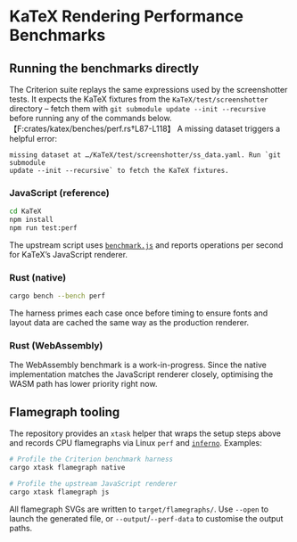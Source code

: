 # KaTeX Rendering Performance Benchmarks

## Running the benchmarks directly

The Criterion suite replays the same expressions used by the screenshotter
tests. It expects the KaTeX fixtures from the `KaTeX/test/screenshotter`
directory – fetch them with `git submodule update --init --recursive` before
running any of the commands below.【F:crates/katex/benches/perf.rs†L87-L118】 A
missing dataset triggers a helpful error:

```
missing dataset at …/KaTeX/test/screenshotter/ss_data.yaml. Run `git submodule
update --init --recursive` to fetch the KaTeX fixtures.
```

### JavaScript (reference)

```bash
cd KaTeX
npm install
npm run test:perf
```

The upstream script uses [`benchmark.js`](https://benchmarkjs.com) and reports
operations per second for KaTeX’s JavaScript renderer.

### Rust (native)

```bash
cargo bench --bench perf
```

The harness primes each case once before timing to ensure fonts and layout data
are cached the same way as the production renderer.

### Rust (WebAssembly)

The WebAssembly benchmark is a work-in-progress. Since the native implementation
matches the JavaScript renderer closely, optimising the WASM path has lower
priority right now.

## Flamegraph tooling

The repository provides an `xtask` helper that wraps the setup steps above and
records CPU flamegraphs via Linux `perf` and
[`inferno`](https://github.com/jonhoo/inferno). Examples:

```bash
# Profile the Criterion benchmark harness
cargo xtask flamegraph native

# Profile the upstream JavaScript renderer
cargo xtask flamegraph js
```

All flamegraph SVGs are written to `target/flamegraphs/`. Use `--open` to launch
the generated file, or `--output`/`--perf-data` to customise the output paths.